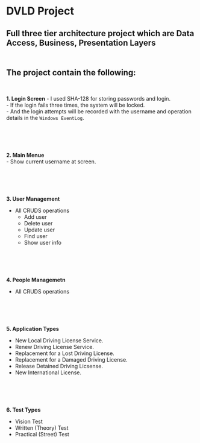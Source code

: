 # DVLD Project <br> 

## Full three tier architecture project which are Data Access, Business, Presentation Layers <br><br> 


The project contain the following:
---------------------------------
<br>

**1. Login Screen**
              - I used SHA-128 for storing passwords and login.<br>
       - If the login fails three times, the system will be locked.<br>
       - And the login attempts will be recorded with the username and operation details in the `Windows EventLog`.
<br><br><br><br><br>




**2. Main Menue** <br>
       - Show current username at screen.
<br><br><br><br><br>



**3. User Management**<br>
- All CRUDS operations<br>
  - Add user<br>
  - Delete user<br>
  - Update user<br>
  - Find user<br>
  - Show user info
<br><br><br><br><br>




**4. People Managemetn**<br>
  - All CRUDS operations
<br><br><br><br><br>




**5. Application Types**<br>
 - New Local Driving License Service.<br>
 - Renew Driving License Service.<br>
 - Replacement for a Lost Driving License.<br>
 - Replacement for a Damaged Driving License.<br>
 - Release Detained Driving Licsense.<br>
 - New International License.
<br><br><br><br><br>




**6. Test Types**<br>
 - Vision Test<br>
 - Written (Theory) Test<br>
 - Practical (Street) Test<br>





